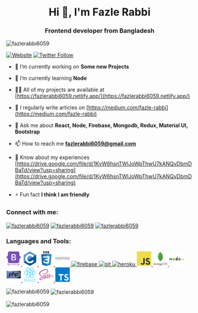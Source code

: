 <h1 align="center">Hi 👋, I'm Fazle Rabbi</h1>
<h3 align="center">Frontend developer from Bangladesh</h3>

<p align="left"> <img src="https://komarev.com/ghpvc/?username=fazlerabbi6059&label=Profile%20views&color=0e75b6&style=flat" alt="fazlerabbi6059" /> </p>

[![Website](https://img.shields.io/website?label=fazlerabbi6059&style=for-the-badge&url=https%3A%2F%2Fcodestackr.com)](https://fazlerabbi6059.netlify.app/)
[![Twitter Follow](https://img.shields.io/twitter/follow/fazlerabbi6059?color=1DA1F2&logo=twitter&style=for-the-badge)](https://twitter.com/intent/follow?original_referer=https%3A%2F%2Fgithub.com%2Ffazlerabbi6059&screen_name=fazlerabbi6059)

- 🔭 I’m currently working on **Some new Projects**

- 🌱 I’m currently learning **Node**

- 👨‍💻 All of my projects are available at [https://fazlerabbi6059.netlify.app/](https://fazlerabbi6059.netlify.app/)

- 📝 I regularly write articles on [https://medium.com/fazle-rabbi](https://medium.com/fazle-rabbi)

- 💬 Ask me about **React, Node, Firebase, Mongodb, Redux, Material UI, Bootstrap**

- 📫 How to reach me **fazlerabbi6059@gmail.com**

- 📄 Know about my experiences [https://drive.google.com/file/d/1KvW6hsnTWlJoWpThwU7kANQvDbmDBaTd/view?usp=sharing](https://drive.google.com/file/d/1KvW6hsnTWlJoWpThwU7kANQvDbmDBaTd/view?usp=sharing)

- ⚡ Fun fact **I think I am friendly**

<h3 align="left">Connect with me:</h3>
<p align="left">
<a href="https://dev.to/fazlerabbi6059" target="blank"><img align="center" src="https://cdn.jsdelivr.net/npm/simple-icons@3.0.1/icons/dev-dot-to.svg" alt="fazlerabbi6059" height="30" width="40" /></a>
<a href="https://twitter.com/fazlerabbi6059" target="blank"><img align="center" src="https://cdn.jsdelivr.net/npm/simple-icons@v3/icons/twitter.svg" alt="fazlerabbi6059" height="30" width="40" /></a>
<a href="https://linkedin.com/in/fazlerabbi6059" target="blank"><img align="center" src="https://cdn.jsdelivr.net/npm/simple-icons@v3/icons/linkedin.svg" alt="fazlerabbi6059" height="30" width="40" /></a>

</p>

<h3 align="left">Languages and Tools:</h3>
<p align="left"> <a href="https://getbootstrap.com" target="_blank"> <img src="https://raw.githubusercontent.com/devicons/devicon/master/icons/bootstrap/bootstrap-plain-wordmark.svg" alt="bootstrap" width="40" height="40"/> </a> <a href="https://www.cprogramming.com/" target="_blank"> <img src="https://raw.githubusercontent.com/devicons/devicon/master/icons/c/c-original.svg" alt="c" width="40" height="40"/> </a> <a href="https://www.w3schools.com/css/" target="_blank"> <img src="https://raw.githubusercontent.com/devicons/devicon/master/icons/css3/css3-original-wordmark.svg" alt="css3" width="40" height="40"/> </a> <a href="https://expressjs.com" target="_blank"> <img src="https://raw.githubusercontent.com/devicons/devicon/master/icons/express/express-original-wordmark.svg" alt="express" width="40" height="40"/> </a> <a href="https://firebase.google.com/" target="_blank"> <img src="https://www.vectorlogo.zone/logos/firebase/firebase-icon.svg" alt="firebase" width="40" height="40"/> </a> <a href="https://git-scm.com/" target="_blank"> <img src="https://www.vectorlogo.zone/logos/git-scm/git-scm-icon.svg" alt="git" width="40" height="40"/> </a> <a href="https://heroku.com" target="_blank"> <img src="https://www.vectorlogo.zone/logos/heroku/heroku-icon.svg" alt="heroku" width="40" height="40"/> </a> <a href="https://developer.mozilla.org/en-US/docs/Web/JavaScript" target="_blank"> <img src="https://raw.githubusercontent.com/devicons/devicon/master/icons/javascript/javascript-original.svg" alt="javascript" width="40" height="40"/> </a> <a href="https://www.mongodb.com/" target="_blank"> <img src="https://raw.githubusercontent.com/devicons/devicon/master/icons/mongodb/mongodb-original-wordmark.svg" alt="mongodb" width="40" height="40"/> </a> <a href="https://nodejs.org" target="_blank"> <img src="https://raw.githubusercontent.com/devicons/devicon/master/icons/nodejs/nodejs-original-wordmark.svg" alt="nodejs" width="40" height="40"/> </a> <a href="https://www.php.net" target="_blank"> <img src="https://raw.githubusercontent.com/devicons/devicon/master/icons/php/php-original.svg" alt="php" width="40" height="40"/> </a> <a href="https://reactjs.org/" target="_blank"> <img src="https://raw.githubusercontent.com/devicons/devicon/master/icons/react/react-original-wordmark.svg" alt="react" width="40" height="40"/> </a> <a href="https://sass-lang.com" target="_blank"> <img src="https://raw.githubusercontent.com/devicons/devicon/master/icons/sass/sass-original.svg" alt="sass" width="40" height="40"/> </a> <a href="https://www.typescriptlang.org/" target="_blank"> <img src="https://raw.githubusercontent.com/devicons/devicon/master/icons/typescript/typescript-original.svg" alt="typescript" width="40" height="40"/> </a> </p>

<p><img align="left" src="https://github-readme-stats.vercel.app/api/top-langs?username=fazlerabbi6059&show_icons=true&locale=en&layout=compact" alt="fazlerabbi6059" /></p>

<p>&nbsp;<img align="center" src="https://github-readme-stats.vercel.app/api?username=fazlerabbi6059&show_icons=true&locale=en" alt="fazlerabbi6059" /></p>

<p><img align="center" src="https://github-readme-streak-stats.herokuapp.com/?user=fazlerabbi6059&" alt="fazlerabbi6059" /></p>
